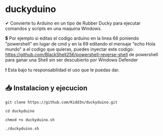 # duckyduino
✔ Convierte tu Arduino en un tipo de Rubber Ducky para ejecutar comandos y scripts en una maquina Windows.

💲 Por ejemplo si editas el codigo arduino en la linea 66 poniendo "powershell" en lugar de cmd y en la 69 editando el mensaje "echo Hola mundo" a el codigo que quieras, 
puedes inyectar este codigo: https://github.com/BlackShell256/powershell-reverse-shell de powershell para ganar una Shell sin ser descubierto por Windows Defender

❗ Esta bajo tu responsabilidad el uso que le puedas dar.

## 📥 Instalacion y ejecucion

```
git clone https://github.com/Kidd3n/duckyduino.git

cd duckyduino

chmod +x duckyduino.sh

./duckyduino.sh
```
